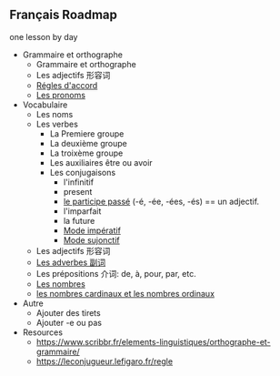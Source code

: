 ## Français Roadmap

one lesson by day

- Grammaire et orthographe
	+ Grammaire et orthographe
	+ Les adjectifs 形容词
	+ [Régles d'accord](./)
	+ [Les pronoms](./)
- Vocabulaire
	+ Les noms
	+ Les verbes
		* La Premiere groupe
		* La deuxième groupe
		* La troixème groupe
		* Les auxiliaires être ou avoir
		- Les conjugaisons
			+ l'infinitif
			+ present
			+ [le participe passé](./) (-é, -ée, -ées, -és) == un adjectif. 
			+ l'imparfait
			+ la future
			+ [Mode impératif](./)
			+ [Mode sujonctif](./)
	+ Les adjectifs 形容词
	+ [Les adverbes 副词](./)
	+ Les prépositions 介词: de, à, pour, par, etc.
	+ [Les nombres](./)
	+ [les nombres cardinaux et les nombres ordinaux](./)
- Autre
	+ Ajouter des tirets
	+ Ajouter -e ou pas
- Resources
	+ https://www.scribbr.fr/elements-linguistiques/orthographe-et-grammaire/
	+ https://leconjugueur.lefigaro.fr/regle